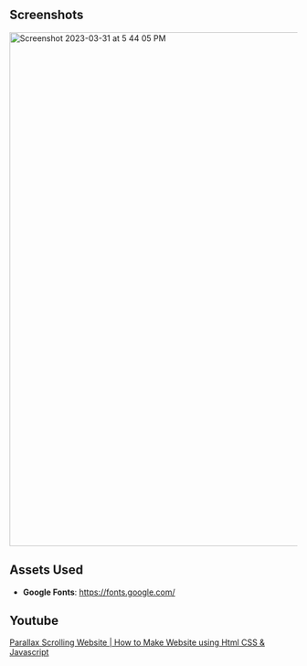 ## Screenshots
<img width="900" alt="Screenshot 2023-03-31 at 5 44 05 PM" src="https://user-images.githubusercontent.com/42660669/229238402-5e5caf58-15dd-4425-92c8-115afedf9482.png">

## Assets Used
- **Google Fonts**: https://fonts.google.com/

## Youtube
[Parallax Scrolling Website | How to Make Website using Html CSS & Javascript](https://www.youtube.com/watch?v=1wfeqDyMUx4&list=WL&index=22)
